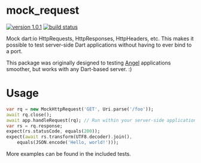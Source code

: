 # mock_request

[![version 1.0.1](https://img.shields.io/badge/pub-1.0.1-brightgreen.svg)](https://pub.dartlang.org/packages/mock_request)
[![build status](https://travis-ci.org/thosakwe/mock_request.svg)](https://travis-ci.org/thosakwe/mock_request)

Mock dart:io HttpRequests, HttpResponses, HttpHeaders, etc.
This makes it possible to test server-side Dart applications without
having to ever bind to a port.

This package was originally designed to testing
[Angel](https://github.com/angel-dart/angel/wiki)
applications smoother, but works with any Dart-based server. :)

# Usage
```dart
var rq = new MockHttpRequest('GET', Uri.parse('/foo'));
await rq.close();
await app.handleRequest(rq); // Run within your server-side application
var rs = rq.response;
expect(rs.statusCode, equals(200));
expect(await rs.transform(UTF8.decoder).join(),
    equals(JSON.encode('Hello, world!')));
```

More examples can be found in the included tests.